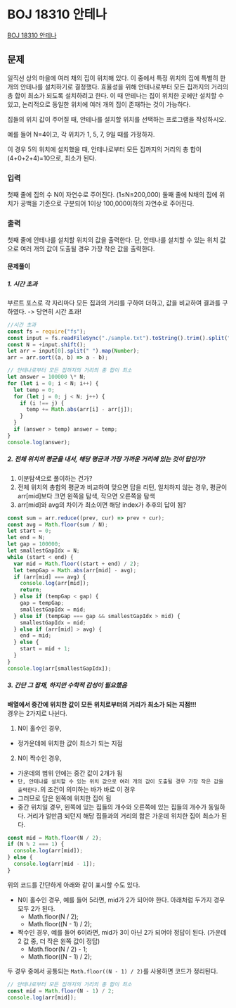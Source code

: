 # BOJ 18310 안테나

[BOJ 18310 안테나](https://www.acmicpc.net/problem/18310)

## 문제

일직선 상의 마을에 여러 채의 집이 위치해 있다. 이 중에서 특정 위치의 집에 특별히 한 개의 안테나를 설치하기로 결정했다. 효율성을 위해 안테나로부터 모든 집까지의 거리의 총 합이 최소가 되도록 설치하려고 한다. 이 때 안테나는 집이 위치한 곳에만 설치할 수 있고, 논리적으로 동일한 위치에 여러 개의 집이 존재하는 것이 가능하다.

집들의 위치 값이 주어질 때, 안테나를 설치할 위치를 선택하는 프로그램을 작성하시오.

예를 들어 N=4이고, 각 위치가 1, 5, 7, 9일 때를 가정하자.

이 경우 5의 위치에 설치했을 때, 안테나로부터 모든 집까지의 거리의 총 합이 (4+0+2+4)=10으로, 최소가 된다.

### 입력

첫째 줄에 집의 수 N이 자연수로 주어진다. (1≤N≤200,000) 둘째 줄에 N채의 집에 위치가 공백을 기준으로 구분되어 1이상 100,000이하의 자연수로 주어진다.

### 출력

첫째 줄에 안테나를 설치할 위치의 값을 출력한다. 단, 안테나를 설치할 수 있는 위치 값으로 여러 개의 값이 도출될 경우 가장 작은 값을 출력한다.

#### 문제풀이

##### 1. 시간 초과

부르트 포스로 각 자리마다 모든 집과의 거리를 구하여 더하고, 값을 비교하여 결과를 구하였다. -> 당연히 시간 초과!

```js
//시간 초과
const fs = require("fs");
const input = fs.readFileSync("./sample.txt").toString().trim().split("\n");
const N = +input.shift();
let arr = input[0].split(" ").map(Number);
arr = arr.sort((a, b) => a - b);

// 안테나로부터 모든 집까지의 거리의 총 합이 최소
let answer = 100000 \* N;
for (let i = 0; i < N; i++) {
  let temp = 0;
  for (let j = 0; j < N; j++) {
    if (i !== j) {
      temp += Math.abs(arr[i] - arr[j]);
    }
  }
  if (answer > temp) answer = temp;
}
console.log(answer);
```

##### 2. 전체 위치의 평균을 내서, 해당 평균과 가장 가까운 거리에 있는 것이 답인가?

1. 이분탐색으로 풀이하는 건가?
2. 전체 위치의 총합의 평균과 비교하여 맞으면 답을 리턴, 일치하지 않는 경우, 평균이 arr[mid]보다 크면 왼쪽을 탐색, 작으면 오른쪽을 탐색
3. arr[mid]와 avg의 차이가 최소이면 해당 index가 추후의 답이 됨?

```js
const sum = arr.reduce((prev, cur) => prev + cur);
const avg = Math.floor(sum / N);
let start = 0;
let end = N;
let gap = 100000;
let smallestGapIdx = N;
while (start < end) {
  var mid = Math.floor((start + end) / 2);
  let tempGap = Math.abs(arr[mid] - avg);
  if (arr[mid] === avg) {
    console.log(arr[mid]);
    return;
  } else if (tempGap < gap) {
    gap = tempGap;
    smallestGapIdx = mid;
  } else if (tempGap === gap && smallestGapIdx > mid) {
    smallestGapIdx = mid;
  } else if (arr[mid] > avg) {
    end = mid;
  } else {
    start = mid + 1;
  }
}
console.log(arr[smallestGapIdx]);
```

##### 3. 간단 그 잡채, 하지만 수학적 감성이 필요했음

**배열에서 중간에 위치한 값이 모든 위치로부터의 거리가 최소가 되는 지점!!!**  
경우는 2가지로 나뉜다.

1. N이 홀수인 경우,

- 정가운데에 위치한 값이 최소가 되는 지점

2. N이 짝수인 경우,

- 가운데의 범위 안에는 중간 값이 2개가 됨
- `단, 안테나를 설치할 수 있는 위치 값으로 여러 개의 값이 도출될 경우 가장 작은 값을 출력한다.`의 조건이 의미하는 바가 바로 이 경우
- 그러므로 답은 왼쪽에 위치한 집이 됨
- 중간 위치일 경우, 왼쪽에 있는 집들의 개수와 오른쪽에 있는 집들의 개수가 동일하다. 거리가 얼만큼 되던지 해당 집들과의 거리의 합은 가운데 위치한 집이 최소가 된다.

```js
const mid = Math.floor(N / 2);
if (N % 2 === 1) {
  console.log(arr[mid]);
} else {
  console.log(arr[mid - 1]);
}
```

위의 코드를 간단하게 아래와 같이 표시할 수도 있다.

- N이 홀수인 경우, 예를 들어 5라면, mid가 2가 되어야 한다. 아래처럼 두가지 경우 모두 2가 된다.
  - Math.floor(N / 2);
  - Math.floor((N - 1) / 2);
- 짝수인 경우, 예를 들어 6이라면, mid가 3이 아닌 2가 되어야 정답이 된다. (가운데 2 값 중, 더 작은 왼쪽 값이 정답)
  - Math.floor(N / 2) - 1;
  - Math.floor((N - 1) / 2);

두 경우 중에서 공통되는 `Math.floor((N - 1) / 2)`를 사용하면 코드가 정리된다.

```js
// 안테나로부터 모든 집까지의 거리의 총 합이 최소
const mid = Math.floor(N - 1) / 2;
console.log(arr[mid]);
```
